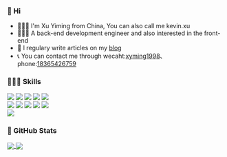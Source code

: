 ### 👋 Hi 

- 💁🏻‍♂️ I'm Xu Yiming from China, You can also call me kevin.xu
- 👨🏻‍💻 A back-end development engineer and also interested in the front-end
- 📝 I regulary write articles on my [blog](https://www.sulvblog.cn)
- 📞 You can contact me through wecaht:[xyming1998](https://github.com/xyming108)、phone:[18365426759](https://github.com/xyming108)


### 👨🏻‍💻 Skills
<div>
  <img src="https://img.shields.io/badge/Go-00ADD8?style=for-the-badge&logo=go&logoColor=white" />
  <img src="https://img.shields.io/badge/C-00599C?style=for-the-badge&logo=c&logoColor=white" />
  <img src="https://img.shields.io/badge/C%2B%2B-00599C?style=for-the-badge&logo=c%2B%2B&logoColor=white" />
  <img src="https://img.shields.io/badge/Java-ED8B00?style=for-the-badge&logo=java&logoColor=white" />
  <img src="https://img.shields.io/badge/Python-FFD43B?style=for-the-badge&logo=python&logoColor=blue" />
</div>
<div>
  <img src="https://img.shields.io/badge/JavaScript-323330?style=for-the-badge&logo=javascript&logoColor=F7DF1E" />
  <img src="https://img.shields.io/badge/HTML5-E34F26?style=for-the-badge&logo=html5&logoColor=white" />
  <img src="https://img.shields.io/badge/CSS3-1572B6?style=for-the-badge&logo=css3&logoColor=white" />
  <img src="https://img.shields.io/badge/React-20232A?style=for-the-badge&logo=react&logoColor=61DAFB" />
  <img src="https://img.shields.io/badge/Vue.js-35495E?style=for-the-badge&logo=vuedotjs&logoColor=4FC08D" />
</div>
<div>
  <img src="https://img.shields.io/badge/Hugo-FF4088?style=for-the-badge&logo=hugo&logoColor=white" />
  <imh src="https://img.shields.io/badge/Hexo-0E83CD?style=for-the-badge&logo=hexo&logoColor=white" />
</div>

### 🌟 GitHub Stats
<div>
  <a href="https://github.com/xyming108">
    <img align=center src="https://github-readme-stats.vercel.app/api?username=xyming108&show_icons=true&count_private=true&include_all_commits=true&hide_title=false"/>
  </a>
  <a href="https://github.com/xyming108">
    <img align=center src="https://github-readme-stats.vercel.app/api/top-langs/?username=xyming108&layout=compact&hide_title=false&card_width=443" />
  </a>
</div>
